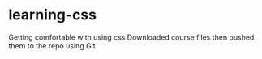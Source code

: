 # learning-css
Getting comfortable with using css
Downloaded course files then pushed them to the repo using Git
